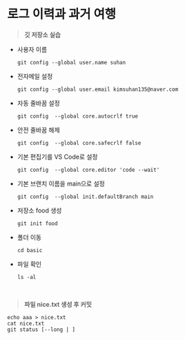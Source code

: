 # 로그 이력과 과거 여행

>**깃 저장소 실습**

- 사용자 이름
  ```
  git config --global user.name suhan
  ```

- 전자메일 설정
  ```
  git config --global user.email kimsuhan135@naver.com
  ```

- 자동 줄바꿈 설정
  ```
  git config  --global core.autocrlf true
  ```

- 안전 줄바꿈 해제
  ```
  git config  --global core.safecrlf false
  ```

- 기본 편집기를 VS Code로 설정
  ```
  git config  --global core.editor 'code --wait'
  ```

- 기본 브랜치 이름을 main으로 설정
  ```
  git config  --global init.defaultBranch main
  ```

- 저장소 food 생성
  ```
  git init food
  ```

- 폴더 이동
  ```
  cd basic
  ```

- 파일 확인
  ```
  ls -al
  ```

<br>


>**파일 nice.txt 생성 후 커밋**

```
echo aaa > nice.txt
cat nice.txt
git status [--long | ]

































